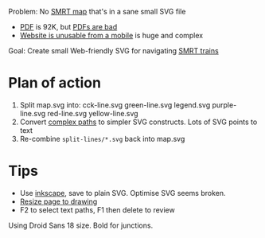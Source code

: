 Problem: No [SMRT map](http://www.smrt.com.sg/Trains/NetworkMap.aspx) that's in a sane small SVG file

* [PDF](http://www.smrt.com.sg/Portals/0/PDFs/Trains/Network_Map_100112.pdf) is 92K, but [PDFs are bad](http://dabase.com/blog/PDF-A_versus_HTML/)
* [Website is unusable from a mobile](http://www.smrt.com.sg/Trains/NetworkMap.aspx) is huge and complex

Goal: Create small Web-friendly SVG for navigating [SMRT trains](http://en.wikipedia.org/wiki/SMRT_Trains)

# Plan of action

1. Split map.svg into:
	cck-line.svg green-line.svg legend.svg purple-line.svg red-line.svg yellow-line.svg
2. Convert [complex paths](http://s.natalian.org/2012-12-02/1354431225_1366x768.png) to simpler SVG constructs. Lots of SVG points to text
3. Re-combine `split-lines/*.svg` back into map.svg

# Tips

* Use [inkscape](http://en.wikipedia.org/wiki/Inkscape), save to plain SVG. Optimise SVG seems broken.
* [Resize page to drawing](http://s.natalian.org/2012-12-02/1354414212_1366x768.png)
* F2 to select text paths, F1 then delete to review

Using Droid Sans 18 size. Bold for junctions.
